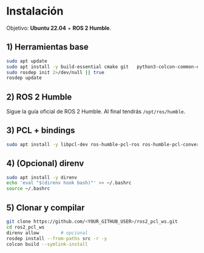 # Instalación

Objetivo: **Ubuntu 22.04** + **ROS 2 Humble**.

## 1) Herramientas base
```bash
sudo apt update
sudo apt install -y build-essential cmake git   python3-colcon-common-extensions python3-rosdep
sudo rosdep init 2>/dev/null || true
rosdep update
```

## 2) ROS 2 Humble
Sigue la guía oficial de ROS 2 Humble. Al final tendrás `/opt/ros/humble`.

## 3) PCL + bindings
```bash
sudo apt install -y libpcl-dev ros-humble-pcl-ros ros-humble-pcl-conversions
```

## 4) (Opcional) direnv
```bash
sudo apt install -y direnv
echo 'eval "$(direnv hook bash)"' >> ~/.bashrc
source ~/.bashrc
```

## 5) Clonar y compilar
```bash
git clone https://github.com/<YOUR_GITHUB_USER>/ros2_pcl_ws.git
cd ros2_pcl_ws
direnv allow        # opcional
rosdep install --from-paths src -r -y
colcon build --symlink-install
```
